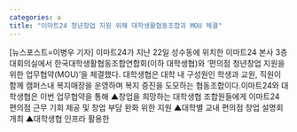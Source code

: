 ```yaml
---
categories: a
title: "이마트24 청년창업 지원 위해 대학생활협동조합과 MOU 체결"
---
```

[뉴스포스트=이병우 기자] 이마트24가 지난 22일 성수동에 위치한 이마트24 본사 3층 대회의실에서 한국대학생활협동조합연합회(이하 대학생협)와 ‘편의점 청년창업 지원을 위한 업무협약(MOU)’을 체결했다. 대학생협은 대학 내 구성원인 학생과 교원, 직원이 함께 캠퍼스내 복지매장을 운영하며 복지 증진을 도모하는 협동조합이다.이마트24와 대학생협은 이번 업무협약을 통해 ▲창업을 희망하는 대학생협 조합원들에게 이마트24 편의점 근무 기회 제공 및 창업 부담 완화 위한 지원 ▲대학별 교내 편의점 창업 설명회 개최 ▲대학생협 인프라 활용한